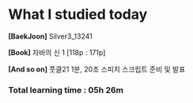 <h1>What I studied today</h1>

<strong>[BaekJoon]</strong> Silver3_13241

<strong>[Book]</strong> 자바의 신 1 [118p : 171p]

<strong>[And so on]</strong>  풋클21 1분, 20초 스피치 스크립트 준비 및 발표



<h3>Total learning time : 05h 26m</h3>

